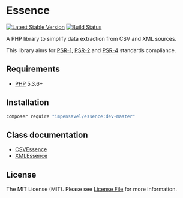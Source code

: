 # Essence
[![Latest Stable Version](https://poser.pugx.org/impensavel/essence/v/stable.svg)](https://packagist.org/packages/impensavel/essence)
[![Build Status](https://travis-ci.org/impensavel/essence.svg?branch=master)](https://travis-ci.org/impensavel/essence)

A PHP library to simplify data extraction from CSV and XML sources.

This library aims for [PSR-1][], [PSR-2][] and [PSR-4][] standards compliance.

[PSR-1]: https://github.com/php-fig/fig-standards/blob/master/accepted/PSR-1-basic-coding-standard.md
[PSR-2]: https://github.com/php-fig/fig-standards/blob/master/accepted/PSR-2-coding-style-guide.md
[PSR-4]: https://github.com/php-fig/fig-standards/blob/master/accepted/PSR-4-autoloader.md

## Requirements
* [PHP](http://www.php.net) 5.3.6+

## Installation
``` bash
composer require "impensavel/essence:dev-master"
```

## Class documentation
- [CSVEssence](docs/CSVEssence.md)
- [XMLEssence](docs/XMLEssence.md)

## License
The MIT License (MIT). Please see [License File](LICENSE.md) for more information.
